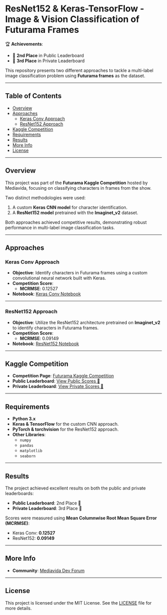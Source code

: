 # ResNet152 & Keras-TensorFlow - Image & Vision Classification of Futurama Frames  

🏆 **Achievements**:  
- 🥈 **2nd Place** in Public Leaderboard  
- 🥉 **3rd Place** in Private Leaderboard  

This repository presents two different approaches to tackle a multi-label image classification problem using **Futurama frames** as the dataset.  

---

## Table of Contents  
- [Overview](#overview)  
- [Approaches](#approaches)  
  - [Keras Conv Approach](#keras-conv-approach)  
  - [ResNet152 Approach](#resnet152-approach)  
- [Kaggle Competition](#kaggle-competition)  
- [Requirements](#requirements)  
- [Results](#results)  
- [More Info](#more-info)  
- [License](#license)  

---

## Overview  

This project was part of the **Futurama Kaggle Competition** hosted by Mediavida, focusing on classifying characters in frames from the show.  

Two distinct methodologies were used:  
1. A custom **Keras CNN model** for character identification.  
2. A **ResNet152 model** pretrained with the **Imaginet_v2** dataset.  

Both approaches achieved competitive results, demonstrating robust performance in multi-label image classification tasks.  

---

## Approaches  

### Keras Conv Approach  

- **Objective**: Identify characters in Futurama frames using a custom convolutional neural network built with Keras.  
- **Competition Score**:  
  - **MCRMSE**: 0.12527  
- **Notebook**: [Keras Conv Notebook](https://www.kaggle.com/code/joseparedesc/keras-conv-identification-characters-futurama/notebook?scriptVersionId=101579385)  

---

### ResNet152 Approach  

- **Objective**: Utilize the ResNet152 architecture pretrained on **Imaginet_v2** to identify characters in Futurama frames.  
- **Competition Score**:  
  - **MCRMSE**: 0.09149  
- **Notebook**: [ResNet152 Notebook](https://www.kaggle.com/code/joseparedesc/resnet152-imaginet-image-vision-classification/notebook?scriptVersionId=102675904)  

---

## Kaggle Competition  

- **Competition Page**: [Futurama Kaggle Competition](https://www.kaggle.com/competitions/comp-mediavida-2-futurama/overview)  
- **Public Leaderboard**: [View Public Scores 🥈](https://www.kaggle.com/competitions/comp-mediavida-2-futurama/leaderboard?tab=public)  
- **Private Leaderboard**: [View Private Scores 🥉](https://www.kaggle.com/competitions/comp-mediavida-2-futurama/leaderboard#)  

---

## Requirements  

- **Python 3.x**  
- **Keras & TensorFlow** for the custom CNN approach.  
- **PyTorch & torchvision** for the ResNet152 approach.  
- **Other Libraries**:  
  - `numpy`  
  - `pandas`  
  - `matplotlib`  
  - `seaborn`  

---

## Results  

The project achieved excellent results on both the public and private leaderboards:  
- **Public Leaderboard**: 2nd Place 🥈  
- **Private Leaderboard**: 3rd Place 🥉  

Scores were measured using **Mean Columnwise Root Mean Square Error (MCRMSE)**:  
- Keras Conv: **0.12527**  
- ResNet152: **0.09149**  

---

## More Info  

- **Community**: [Mediavida Dev Forum](https://www.mediavida.com/foro/dev/segunda-competicion-machine-learning-futurama-689127)  

---

## License  

This project is licensed under the MIT License. See the [LICENSE](LICENSE) file for more details.  
